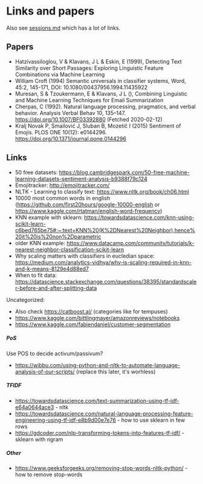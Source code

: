 # Links and papers

Also see [sessions.md](sessions.md) which has a lot of links.

## Papers

- Hatzivassiloglou, V & Klavans, J L & Eskin, E (1999), Detecting Text Similarity over Short Passages: Exploring Linguistic Feature Combinations via Machine Learning
- William Croft (1994) Semantic universals in classifier systems, Word, 45:2, 145-171, DOI: 10.1080/00437956.1994.11435922
- Muresan, S & Tzoukermann, E & Klavans, J L (), Combining Linguistic and Machine Learning Techniques for Email Summarization
- Cherpas, C (1992). Natural language processing, pragmatics, and verbal behavior. Analysis Verbal Behav 10, 135–147. https://doi.org/10.1007/BF03392880 (Fetched 2020-02-12)
- Kralj Novak P, Smailović J, Sluban B, Mozetič I (2015) Sentiment of Emojis. PLOS ONE 10(12): e0144296. https://doi.org/10.1371/journal.pone.0144296

## Links

- 50 free datasets: https://blog.cambridgespark.com/50-free-machine-learning-datasets-sentiment-analysis-b9388f79c124
- Emojitracker: http://emojitracker.com/
- NLTK - Learning to classify text: https://www.nltk.org/book/ch06.html
- 10000 most common words in english (https://github.com/first20hours/google-10000-english or https://www.kaggle.com/rtatman/english-word-frequency)
- KNN example with sklearn: https://towardsdatascience.com/knn-using-scikit-learn-c6bed765be75#:~:text=KNN%20(K%2DNearest%20Neighbor),hence%20it%20is%20non%2Dparametric
- older KNN example: https://www.datacamp.com/community/tutorials/k-nearest-neighbor-classification-scikit-learn
- Why scaling matters with classifiers in eucledian space: https://medium.com/analytics-vidhya/why-is-scaling-required-in-knn-and-k-means-8129e4d88ed7
- When to fit data: https://datascience.stackexchange.com/questions/38395/standardscaler-before-and-after-splitting-data

Uncategorized:

- Also check https://catboost.ai/ (categories like for tempuses)
- https://www.kaggle.com/bittlingmayer/amazonreviews/notebooks
- https://www.kaggle.com/fabiendaniel/customer-segmentation

##### PoS

Use POS to decide activum/passivum?

- https://wibbu.com/using-python-and-nltk-to-automate-language-analysis-of-our-scripts/ (replace this later, it's worhless)

##### TFIDF

- https://towardsdatascience.com/text-summarization-using-tf-idf-e64a0644ace3 - nltk
- https://towardsdatascience.com/natural-language-processing-feature-engineering-using-tf-idf-e8b9d00e7e76 - how to use sklearn in few rows
- https://gdcoder.com/nlp-transforming-tokens-into-features-tf-idf/ - sklearn with ngram

##### Other

- https://www.geeksforgeeks.org/removing-stop-words-nltk-python/ - how to remove stop-words
